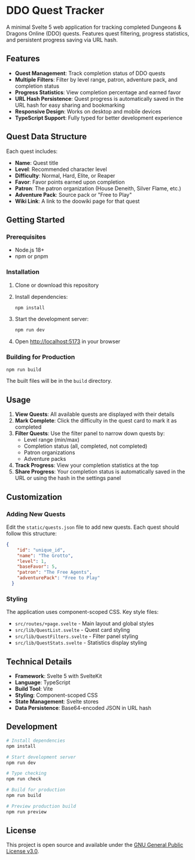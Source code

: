 # DDO Quest Tracker

A minimal Svelte 5 web application for tracking completed Dungeons & Dragons Online (DDO) quests. Features quest filtering, progress statistics, and persistent progress saving via URL hash.

## Features

- **Quest Management**: Track completion status of DDO quests
- **Multiple Filters**: Filter by level range, patron, adventure pack, and completion status
- **Progress Statistics**: View completion percentage and earned favor
- **URL Hash Persistence**: Quest progress is automatically saved in the URL hash for easy sharing and bookmarking
- **Responsive Design**: Works on desktop and mobile devices
- **TypeScript Support**: Fully typed for better development experience

## Quest Data Structure

Each quest includes:
- **Name**: Quest title
- **Level**: Recommended character level
- **Difficulty**: Normal, Hard, Elite, or Reaper
- **Favor**: Favor points earned upon completion
- **Patron**: The patron organization (House Deneith, Silver Flame, etc.)
- **Adventure Pack**: Source pack or "Free to Play"
- **Wiki Link**: A link to the doowiki page for that quest

## Getting Started

### Prerequisites

- Node.js 18+ 
- npm or pnpm

### Installation

1. Clone or download this repository
2. Install dependencies:
   ```bash
   npm install
   ```

3. Start the development server:
   ```bash
   npm run dev
   ```

4. Open [http://localhost:5173](http://localhost:5173) in your browser

### Building for Production

```bash
npm run build
```

The built files will be in the `build` directory.

## Usage

1. **View Quests**: All available quests are displayed with their details
2. **Mark Complete**: Click the difficulty in the quest card to mark it as completed
3. **Filter Quests**: Use the filter panel to narrow down quests by:
   - Level range (min/max)
   - Completion status (all, completed, not completed)
   - Patron organizations
   - Adventure packs
4. **Track Progress**: View your completion statistics at the top
5. **Share Progress**: Your completion status is automatically saved in the URL or using the hash in the settings panel

## Customization

### Adding New Quests

Edit the `static/quests.json` file to add new quests. Each quest should follow this structure:

```json
{
    "id": "unique_id",
    "name": "The Grotto",
    "level": 1,
    "baseFavor": 5,
    "patron": "The Free Agents",
    "adventurePack": "Free to Play"
  }
```

### Styling

The application uses component-scoped CSS. Key style files:
- `src/routes/+page.svelte` - Main layout and global styles
- `src/lib/QuestList.svelte` - Quest card styling
- `src/lib/QuestFilters.svelte` - Filter panel styling
- `src/lib/QuestStats.svelte` - Statistics display styling

## Technical Details

- **Framework**: Svelte 5 with SvelteKit
- **Language**: TypeScript
- **Build Tool**: Vite
- **Styling**: Component-scoped CSS
- **State Management**: Svelte stores
- **Data Persistence**: Base64-encoded JSON in URL hash

## Development

```bash
# Install dependencies
npm install

# Start development server
npm run dev

# Type checking
npm run check

# Build for production  
npm run build

# Preview production build
npm run preview
```


## License

This project is open source and available under the [GNU General Public License v3.0](LICENSE).
